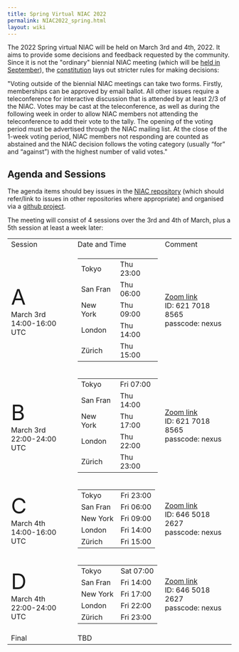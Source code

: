 ```yaml
---
title: Spring Virtual NIAC 2022
permalink: NIAC2022_spring.html
layout: wiki
---
```


The 2022 Spring virtual NIAC will be held on March 3rd and 4th, 2022. It aims to provide some decisions and feedback requested by the community.
Since it is not the "ordinary" biennial NIAC meeting (which will be [held in September](https://www.nexusformat.org/NIAC2022.html)), the [constitution](https://www.nexusformat.org/NIAC.html) lays out stricter rules for making decisions: 

"Voting outside of the biennial NIAC meetings can take two forms. Firstly, memberships can be approved by email ballot. All other issues require a teleconference for interactive discussion that is attended by at least 2/3 of the NIAC. Votes may be cast at the teleconference, as well as during the following week in order to allow NIAC members not attending the teleconference to add their vote to the tally. The opening of the voting period must be advertised through the NIAC mailing list. At the close of the 1-week voting period, NIAC members not responding are counted as abstained and the NIAC decision follows the voting category (usually “for” and “against”) with the highest number of valid votes."

Agenda and Sessions
----------------
The agenda items should bey issues in the [NIAC repository](https://github.com/nexusformat/NIAC/issues) (which should refer/link to issues in other repositories where appropriate) and organised via a [github project](https://github.com/nexusformat/NIAC/projects/4).

The meeting will consist of 4 sessions over the 3rd and 4th of March, plus a 5th session at least a week later:
<table>
<TR><TD> Session </TD><TD> Date and Time </TD><TD> Comment </TD></TR>
<TR><TD> <font size="+10">A</font> <BR>March 3rd<BR>14:00-16:00 UTC</TD><TD>
<table>
<TR><TD>Tokyo</TD><TD>Thu 23:00</TD></TR>
<TR><TD>San Fran</TD><TD>Thu 06:00</TD></TR>
<TR><TD>New York</TD><TD>Thu 09:00</TD></TR>
<TR><TD>London</TD><TD>Thu 14:00</TD></TR>
<TR><TD>Zürich</TD><TD>Thu 15:00</TD></TR>
</table>
</TD><TD> <A href="https://psich.zoom.us/j/62170188565?pwd=VUNUMDR5V3NNRDFHd3pzM2liQnplZz09">Zoom link</A><BR>
  ID: 621 7018 8565 <BR>passcode: nexus</TD></TR>
<TR><TD> <font size="+10">B</font> <BR>March 3rd<BR>22:00-24:00 UTC </TD><TD>
<table>
<TR><TD>Tokyo</TD><TD>Fri 07:00</TD></TR>
<TR><TD>San Fran</TD><TD>Thu 14:00</TD></TR>
<TR><TD>New York</TD><TD>Thu 17:00</TD></TR>
<TR><TD>London</TD><TD>Thu 22:00</TD></TR>
<TR><TD>Zürich</TD><TD>Thu 23:00</TD></TR>
</table>
  </TD><TD> <A href="https://psich.zoom.us/j/62170188565?pwd=VUNUMDR5V3NNRDFHd3pzM2liQnplZz09">Zoom link</A><BR>
  ID: 621 7018 8565 <BR>passcode: nexus </TD></TR>
<TR><TD> <font size="+10">C</font> <BR>March 4th<BR>14:00-16:00 UTC</TD><TD>
<table>
<TR><TD>Tokyo</TD><TD>Fri 23:00</TD></TR>
<TR><TD>San Fran</TD><TD>Fri 06:00</TD></TR>
<TR><TD>New York</TD><TD>Fri 09:00</TD></TR>
<TR><TD>London</TD><TD>Fri 14:00</TD></TR>
<TR><TD>Zürich</TD><TD>Fri 15:00</TD></TR>
</table>
  </TD><TD> <A href="https://psich.zoom.us/j/64650182627?pwd=c08xY0NxRGt1Z0FaQkxZRlRBZEVTUT09">Zoom link</A><BR>
  ID: 646 5018 2627 <BR>passcode: nexus  </TD></TR>
<TR><TD> <font size="+10">D</font> <BR>March 4th<BR>22:00-24:00 UTC</TD><TD> 
<table>
<TR><TD>Tokyo</TD><TD>Sat 07:00</TD></TR>
<TR><TD>San Fran</TD><TD>Fri 14:00</TD></TR>
<TR><TD>New York</TD><TD>Fri 17:00</TD></TR>
<TR><TD>London</TD><TD>Fri 22:00</TD></TR>
<TR><TD>Zürich</TD><TD>Fri 23:00</TD></TR>
</table>
  </TD><TD> <A href="https://psich.zoom.us/j/64650182627?pwd=c08xY0NxRGt1Z0FaQkxZRlRBZEVTUT09">Zoom link</A><BR>
  ID: 646 5018 2627 <BR>passcode: nexus  </TD></TR>
<TR><TD> Final </TD><TD> TBD </TD><TD>   </TD></TR>
</table>


